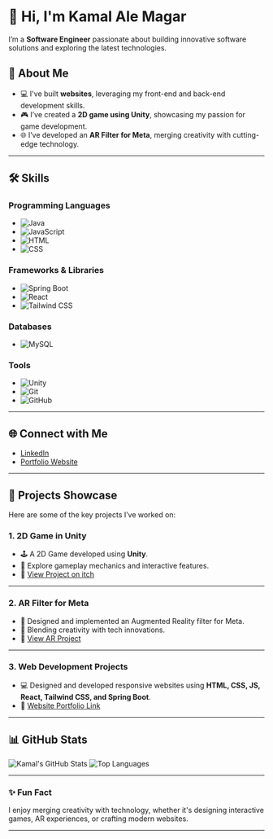 # 👋 Hi, I'm Kamal Ale Magar

I’m a **Software Engineer** passionate about building innovative software solutions and exploring the latest technologies.

## 🌟 About Me
- 💻 I've built **websites**, leveraging my front-end and back-end development skills.
- 🎮 I’ve created a **2D game using Unity**, showcasing my passion for game development.
- 🌐 I’ve developed an **AR Filter for Meta**, merging creativity with cutting-edge technology.


---

## 🛠️ Skills

### Programming Languages
- ![Java](https://img.shields.io/badge/-Java-007396?logo=java&logoColor=white&style=flat)
- ![JavaScript](https://img.shields.io/badge/-JavaScript-F7DF1E?logo=javascript&logoColor=black&style=flat)
- ![HTML](https://img.shields.io/badge/-HTML5-E34F26?logo=html5&logoColor=white&style=flat)
- ![CSS](https://img.shields.io/badge/-CSS3-1572B6?logo=css3&logoColor=white&style=flat)

### Frameworks & Libraries
- ![Spring Boot](https://img.shields.io/badge/-Spring%20Boot-6DB33F?logo=spring-boot&logoColor=white&style=flat)
- ![React](https://img.shields.io/badge/-React-61DAFB?logo=react&logoColor=black&style=flat)
- ![Tailwind CSS](https://img.shields.io/badge/-Tailwind%20CSS-38B2AC?logo=tailwind-css&logoColor=white&style=flat)

### Databases
- ![MySQL](https://img.shields.io/badge/-MySQL-4479A1?logo=mysql&logoColor=white&style=flat)

### Tools
- ![Unity](https://img.shields.io/badge/-Unity-000000?logo=unity&logoColor=white&style=flat)
- ![Git](https://img.shields.io/badge/-Git-F05032?logo=git&logoColor=white&style=flat)
- ![GitHub](https://img.shields.io/badge/-GitHub-181717?logo=github&logoColor=white&style=flat)

---

## 🌐 Connect with Me
- [LinkedIn](https://www.linkedin.com/in/kamal-ale-magar-615b2622a/)
- [Portfolio Website](http://alekamal.com.np/)

---

## 🎨 Projects Showcase

Here are some of the key projects I’ve worked on:

### 1. **2D Game in Unity**
   - 🕹️ A 2D Game developed using **Unity**.
   - 🚀 Explore gameplay mechanics and interactive features.
   - 🔗 [View Project on itch](https://kamal-ale-magar.itch.io/)



---

### 2. **AR Filter for Meta**
   - 🌟 Designed and implemented an Augmented Reality filter for Meta.
   - 📸 Blending creativity with tech innovations.
   - 🔗 [View AR Project](https://linkmix.co/24126541)



---

### 3. **Web Development Projects**
   - 💻 Designed and developed responsive websites using **HTML, CSS, JS, React, Tailwind CSS, and Spring Boot**.
   - 🔗 [Website Portfolio Link](https://alekamal.com.np/)


---

## 📊 GitHub Stats
![Kamal's GitHub Stats](https://github-readme-stats.vercel.app/api?username=KamalAle12&show_icons=true&theme=radical)
![Top Languages](https://github-readme-stats.vercel.app/api/top-langs/?username=KamalAle12&layout=compact&theme=radical)

---

### ✨ Fun Fact
I enjoy merging creativity with technology, whether it's designing interactive games, AR experiences, or crafting modern websites.

---

